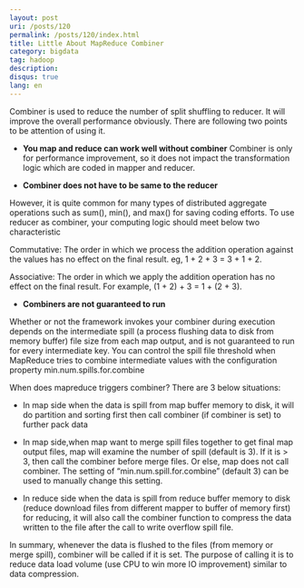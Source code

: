 ```yaml
---
layout: post
uri: /posts/120
permalink: /posts/120/index.html
title: Little About MapReduce Combiner
category: bigdata
tag: hadoop
description: 
disqus: true 
lang: en
---
```

Combiner is used to reduce the number of split shuffling to reducer. It will improve the overall performance obviously. There are following two points to be attention of using it.

* __You map and reduce can work well without combiner__
Combiner is only for performance improvement, so it does not impact the transformation logic which are coded in mapper and reducer.

* __Combiner does not have to be same to the reducer__

 However, it is quite common for many types of distributed aggregate operations such as sum(), min(), and max() for saving coding efforts. To use reducer as combiner, your computing logic should meet below two characteristic 

 Commutative: The order in which we process the addition operation against the values has no effect on the final result. eg, 1 + 2 + 3 = 3 + 1 + 2.

 Associative: The order in which we apply the addition operation has no effect on the final result. For example, (1 + 2) + 3 = 1 + (2 + 3).

* __Combiners are not guaranteed to run__

 Whether or not the framework invokes your combiner during execution depends on the intermediate spill (a process flushing data to disk from memory buffer) file size from each map output, and is not guaranteed to run for every intermediate key. You can control the spill file threshold when MapReduce tries to combine intermediate values with the configuration property min.num.spills.for.combine
<br>

When does mapreduce triggers combiner? There are 3 below situations:

* In map side when the data is spill from map buffer memory to disk, it will do partition and sorting first then call combiner (if combiner is set) to further pack data

* In map side,when map want to merge spill files together to get final map output files, map will examine the number of spill (default is 3). If it is > 3, then call the combiner before merge files. Or else, map does not call combiner. The setting of “min.num.spill.for.combine” (default 3) can be used to manually change this setting.

* In reduce side when the data is spill from reduce buffer memory to disk (reduce download files from different mapper to buffer of memory first) for reducing, it will also call the combiner function to compress the data written to the file after the call to write overflow spill file.

In summary, whenever the data is flushed to the files (from memory or merge spill), combiner will be called if it is set. The purpose of calling it is to reduce data load volume (use CPU to win more IO improvement) similar to data compression.


